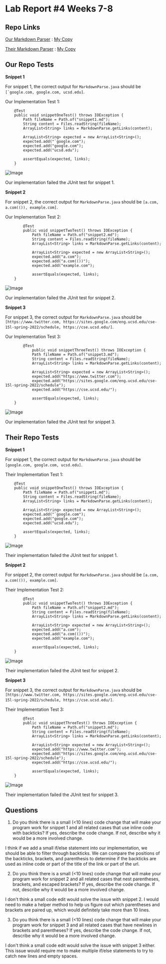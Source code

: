 # Lab Report #4 Weeks 7-8

## Repo Links

[Our Markdown Parser](https://github.com/thanhnhanlam/markdown-parser) : [My Copy](https://github.com/damiyu/ourrepo)

[Their Markdown Parser](https://github.com/NuojinliXu/markdown-parser) : [My Copy](https://github.com/damiyu/theirrepo)

## Our Repo Tests

**Snippet 1**

For snippet 1, the correct output for `MarkdownParse.java` should be ``[`google.com, google.com, ucsd.edu]``.

Our Implementation Test 1:
```
    @Test
    public void snippetOneTest() throws IOException {
        Path fileName = Path.of("snippet1.md");
        String content = Files.readString(fileName);
        ArrayList<String> links = MarkdownParse.getLinks(content);

        ArrayList<String> expected = new ArrayList<String>();
        expected.add("`google.com");
        expected.add("google.com");
        expected.add("ucsd.edu");

        assertEquals(expected, links);
    }
```
![Image](labfourimages/oursnip1.png)

Our implementation failed the JUnit test for snippet 1.

**Snippet 2**

For snippet 2, the correct output for `MarkdownParse.java` should be `[a.com, a.com(()), example.com]`.

Our Implementation Test 2:
```
        @Test
        public void snippetTwoTest() throws IOException {
            Path fileName = Path.of("snippet2.md");
            String content = Files.readString(fileName);
            ArrayList<String> links = MarkdownParse.getLinks(content);

            ArrayList<String> expected = new ArrayList<String>();
            expected.add("a.com");
            expected.add("a.com(())");
            expected.add("example.com");

            assertEquals(expected, links);
    }
```
![Image](labfourimages/oursnip2.png)

Our implementation failed the JUnit test for snippet 2.

**Snippet 3**

For snippet 3, the correct output for `MarkdownParse.java` should be `[https://www.twitter.com, https://sites.google.com/eng.ucsd.edu/cse-15l-spring-2022/schedule, https://cse.ucsd.edu/]`.

Our Implementation Test 3:
```
        @Test
            public void snippetThreeTest() throws IOException {
            Path fileName = Path.of("snippet3.md");
            String content = Files.readString(fileName);
            ArrayList<String> links = MarkdownParse.getLinks(content);

            ArrayList<String> expected = new ArrayList<String>();
            expected.add("https://www.twitter.com");
            expected.add("https://sites.google.com/eng.ucsd.edu/cse-15l-spring-2022/schedule");
            expected.add("https://cse.ucsd.edu/");

            assertEquals(expected, links);
    }
```

![Image](labfourimages/oursnip3.png)

Our implementation failed the JUnit test for snippet 3.

## Their Repo Tests

**Snippet 1**

For snippet 1, the correct output for `MarkdownParse.java` should be `[google.com, google.com, ucsd.edu]`.

Their Implementation Test 1:
```
    @Test
    public void snippetOneTest() throws IOException {
        Path fileName = Path.of("snippet1.md");
        String content = Files.readString(fileName);
        ArrayList<String> links = MarkdownParse.getLinks(content);

        ArrayList<String> expected = new ArrayList<String>();
        expected.add("`google.com");
        expected.add("google.com");
        expected.add("ucsd.edu");

        assertEquals(expected, links);
    }
```
![Image](labfourimages/theirsnip1.png)

Their implementation failed the JUnit test for snippet 1.

**Snippet 2**

For snippet 2, the correct output for `MarkdownParse.java` should be `[a.com, a.com(()), example.com]`.

Their Implementation Test 2:
```
        @Test
        public void snippetTwoTest() throws IOException {
            Path fileName = Path.of("snippet2.md");
            String content = Files.readString(fileName);
            ArrayList<String> links = MarkdownParse.getLinks(content);

            ArrayList<String> expected = new ArrayList<String>();
            expected.add("a.com");
            expected.add("a.com(())");
            expected.add("example.com");

            assertEquals(expected, links);
    }
```
![Image](labfourimages/theirsnip2.png)

Their implementation failed the JUnit test for snippet 2.

**Snippet 3**

For snippet 3, the correct output for `MarkdownParse.java` should be `[https://www.twitter.com, https://sites.google.com/eng.ucsd.edu/cse-15l-spring-2022/schedule, https://cse.ucsd.edu/]`.

Their Implementation Test 3:
```
        @Test
        public void snippetThreeTest() throws IOException {
            Path fileName = Path.of("snippet3.md");
            String content = Files.readString(fileName);
            ArrayList<String> links = MarkdownParse.getLinks(content);

            ArrayList<String> expected = new ArrayList<String>();
            expected.add("https://www.twitter.com");
            expected.add("https://sites.google.com/eng.ucsd.edu/cse-15l-spring-2022/schedule");
            expected.add("https://cse.ucsd.edu/");

            assertEquals(expected, links);
    }
```

![Image](labfourimages/theirsnip3.png)

Their implementation failed the JUnit test for snippet 3.

## Questions

1) Do you think there is a small (<10 lines) code change that will make your program work for snippet 1 and all related cases that use inline code with backticks? If yes, describe the code change. If not, describe why it would be a more involved change.

I think if we add a small if/else statement into our implementation, we should be able to filter through backticks. We can compare the positions of the backticks, brackets, and parenthesis to determine if the backticks are used as inline code or part of the title of the link or part of the url.

2) Do you think there is a small (<10 lines) code change that will make your program work for snippet 2 and all related cases that nest parentheses, brackets, and escaped brackets? If yes, describe the code change. If not, describe why it would be a more involved change.

I don't think a small code edit would solve the issue with snippet 2. I would need to make a helper method to help us figure out which parentheses and brackets are paired up, which would definitely take more than 10 lines.

3) Do you think there is a small (<10 lines) code change that will make your program work for snippet 3 and all related cases that have newlines in brackets and parentheses? If yes, describe the code change. If not, describe why it would be a more involved change.

I don't think a small code edit would solve the issue with snippet 3 either. This issue would require me to make multiple if/else statements to try to catch new lines and empty spaces.
